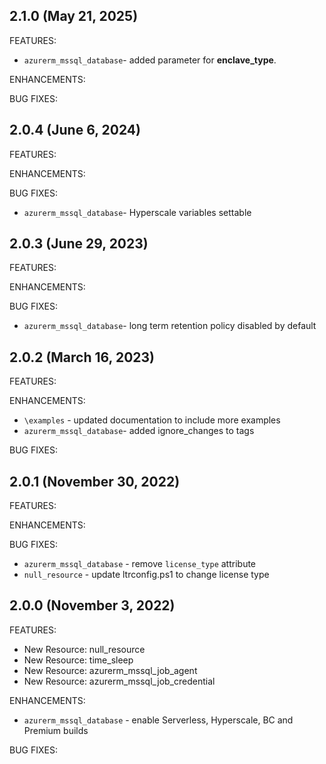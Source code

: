 ## 2.1.0 (May 21, 2025)

FEATURES:
* `azurerm_mssql_database`- added parameter for **enclave_type**.

ENHANCEMENTS:

BUG FIXES:

## 2.0.4 (June 6, 2024)

FEATURES:

ENHANCEMENTS:

BUG FIXES:
* `azurerm_mssql_database`- Hyperscale variables settable

## 2.0.3 (June 29, 2023)

FEATURES:

ENHANCEMENTS:

BUG FIXES:
* `azurerm_mssql_database`- long term retention policy disabled by default


## 2.0.2 (March 16, 2023)

FEATURES:

ENHANCEMENTS:
* `\examples` - updated documentation to include more examples
* `azurerm_mssql_database`- added ignore_changes to tags

BUG FIXES:


## 2.0.1 (November 30, 2022)

FEATURES:

ENHANCEMENTS:

BUG FIXES:
* `azurerm_mssql_database` - remove `license_type` attribute
* `null_resource` - update ltrconfig.ps1 to change license type


## 2.0.0 (November 3, 2022)

FEATURES:
* New Resource: null_resource
* New Resource: time_sleep
* New Resource: azurerm_mssql_job_agent
* New Resource: azurerm_mssql_job_credential


ENHANCEMENTS:
* `azurerm_mssql_database` - enable Serverless, Hyperscale, BC and Premium builds

BUG FIXES: